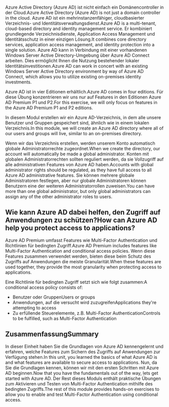 <span data-ttu-id="47c07-101">Azure Active Directory (Azure AD) ist nicht einfach ein Domänencontroller in der Cloud.</span><span class="sxs-lookup"><span data-stu-id="47c07-101">Azure Active Directory (Azure AD) is not just a domain controller in the cloud.</span></span> <span data-ttu-id="47c07-102">Azure AD ist ein mehrinstanzenfähiger, cloudbasierter Verzeichnis- und Identitätsverwaltungsdienst.</span><span class="sxs-lookup"><span data-stu-id="47c07-102">Azure AD is a multi-tenant, cloud-based directory and identity management service.</span></span> <span data-ttu-id="47c07-103">Er kombiniert grundlegende Verzeichnisdienste, Application Access Management und Identitätsschutz in einer einzigen Lösung.</span><span class="sxs-lookup"><span data-stu-id="47c07-103">It combines core directory services, application access management, and identity protection into a single solution.</span></span> <span data-ttu-id="47c07-104">Azure AD kann in Verbindung mit einer vorhandenen Windows Server Active Directory-Umgebung über Azure AD Connect arbeiten. Dies ermöglicht Ihnen die Nutzung bestehender lokaler Identitätsinvestitionen.</span><span class="sxs-lookup"><span data-stu-id="47c07-104">Azure AD can work in concert with an existing Windows Server Active Directory environment by way of Azure AD Connect, which allows you to utilize existing on-premises identity investments.</span></span>

<span data-ttu-id="47c07-105">Azure AD ist in vier Editionen erhältlich.</span><span class="sxs-lookup"><span data-stu-id="47c07-105">Azure AD comes in four editions.</span></span> <span data-ttu-id="47c07-106">Für diese Übung konzentrieren wir uns nur auf Features in den Editionen Azure AD Premium P1 und P2.</span><span class="sxs-lookup"><span data-stu-id="47c07-106">For this exercise, we will only focus on features in the Azure AD Premium P1 and P2 editions.</span></span>

<span data-ttu-id="47c07-107">In diesem Modul erstellen wir ein Azure AD-Verzeichnis, in dem alle unsere Benutzer und Gruppen gespeichert sind, ähnlich wie in einem lokalen Verzeichnis.</span><span class="sxs-lookup"><span data-stu-id="47c07-107">In this module, we will create an Azure AD directory where all of our users and groups will live, similar to an on-premises directory.</span></span>

<span data-ttu-id="47c07-108">Wenn wir das Verzeichnis erstellen, werden unserem Konto automatisch globale Administratorrechte zugeordnet.</span><span class="sxs-lookup"><span data-stu-id="47c07-108">When we create the directory, our account will automatically be made a global administrator.</span></span> <span data-ttu-id="47c07-109">Konten mit globalen Administratorrechten sollten reguliert werden, da sie Vollzugriff auf alle administrativen Features von Azure AD haben.</span><span class="sxs-lookup"><span data-stu-id="47c07-109">Accounts with global administrator rights should be regulated, as they have full access to all Azure AD administrative features.</span></span> <span data-ttu-id="47c07-110">Sie können mehrere globale Administratoren festlegen, aber nur globale Administratoren können Benutzern eine der weiteren Administratorrollen zuweisen.</span><span class="sxs-lookup"><span data-stu-id="47c07-110">You can have more than one global administrator, but only global administrators can assign any of the other administrator roles to users.</span></span>

## <a name="how-can-azure-ad-help-you-protect-access-to-applications"></a><span data-ttu-id="47c07-111">Wie kann Azure AD dabei helfen, den Zugriff auf Anwendungen zu schützen?</span><span class="sxs-lookup"><span data-stu-id="47c07-111">How can Azure AD help you protect access to applications?</span></span>

<span data-ttu-id="47c07-112">Azure AD Premium umfasst Features wie Multi-Factor Authentication und Richtlinien für bedingten Zugriff.</span><span class="sxs-lookup"><span data-stu-id="47c07-112">Azure AD Premium includes features like Multi-Factor Authentication and conditional access policies.</span></span> <span data-ttu-id="47c07-113">Wenn diese Features zusammen verwendet werden, bieten diese beim Schutz des Zugriffs auf Anwendungen die meiste Granularität.</span><span class="sxs-lookup"><span data-stu-id="47c07-113">When these features are used together, they provide the most granularity when protecting access to applications.</span></span>

<span data-ttu-id="47c07-114">Eine Richtlinie für bedingten Zugriff setzt sich wie folgt zusammen:</span><span class="sxs-lookup"><span data-stu-id="47c07-114">A conditional access policy consists of:</span></span>
   * <span data-ttu-id="47c07-115">Benutzer oder Gruppen</span><span class="sxs-lookup"><span data-stu-id="47c07-115">Users or groups</span></span>
   * <span data-ttu-id="47c07-116">Anwendungen, auf die versucht wird zuzugreifen</span><span class="sxs-lookup"><span data-stu-id="47c07-116">Applications they're attempting to access</span></span>
   * <span data-ttu-id="47c07-117">Zu erfüllende Steuerelemente, z.B. Multi-Factor Authentication</span><span class="sxs-lookup"><span data-stu-id="47c07-117">Controls to be fulfilled, such as Multi-Factor Authentication</span></span>

## <a name="summary"></a><span data-ttu-id="47c07-118">Zusammenfassung</span><span class="sxs-lookup"><span data-stu-id="47c07-118">Summary</span></span>

<span data-ttu-id="47c07-119">In dieser Einheit haben Sie die Grundlagen von Azure AD kennengelernt und erfahren, welche Features zum Sichern des Zugriffs auf Anwendungen zur Verfügung stehen.</span><span class="sxs-lookup"><span data-stu-id="47c07-119">In this unit, you learned the basics of what Azure AD is and what features are available to secure access to applications.</span></span> <span data-ttu-id="47c07-120">Nun, da Sie die Grundlagen kennen, können wir mit den ersten Schritten mit Azure AD beginnen.</span><span class="sxs-lookup"><span data-stu-id="47c07-120">Now that you have the fundamentals out of the way, lets get started with Azure AD.</span></span> <span data-ttu-id="47c07-121">Der Rest dieses Moduls enthält praktische Übungen zum Aktivieren und Testen von Multi-Factor Authentication mithilfe des bedingten Zugriffs.</span><span class="sxs-lookup"><span data-stu-id="47c07-121">The rest of this module provides hands-on exercises to allow you to enable and test Multi-Factor Authentication using conditional access.</span></span>

